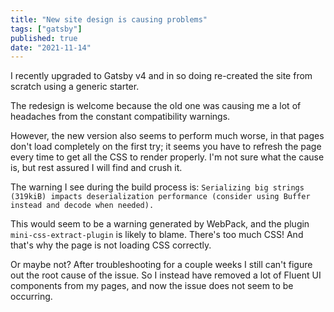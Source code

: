 ```yaml
---
title: "New site design is causing problems"
tags: ["gatsby"]
published: true
date: "2021-11-14"
---
```


I recently upgraded to Gatsby v4 and in so doing re-created the site from scratch using a generic starter.

The redesign is welcome because the old one was causing me a lot of headaches from the constant compatibility warnings. 

However, the new version also seems to perform much worse, in that pages don't load completely on the first try; it seems you have to refresh the page every time to get all the CSS to render properly. I'm not sure what the cause is, but rest assured I will find and crush it.

The warning I see during the build process is:
`Serializing big strings (319kiB) impacts deserialization performance (consider using Buffer instead and decode when needed).`

This would seem to be a warning generated by WebPack, and the plugin `mini-css-extract-plugin` is likely to blame. There's too much CSS! And that's why the page is not loading CSS correctly.

Or maybe not? After troubleshooting for a couple weeks I still can't figure out the root cause of the issue. So I instead have removed a lot of Fluent UI components from my pages, and now the issue does not seem to be occurring.

